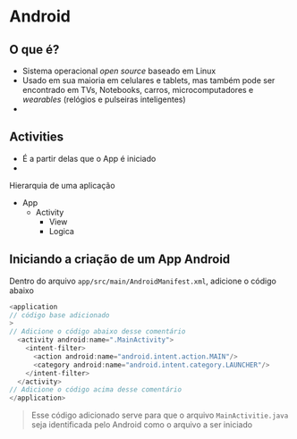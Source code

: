 # Android

## O que é?

- Sistema operacional _open source_ baseado em Linux
- Usado em sua maioria em celulares e tablets, mas também pode ser encontrado em TVs, Notebooks, carros, microcomputadores e _wearables_ (relógios e pulseiras inteligentes)
- 

## Activities

- É a partir delas que o App é iniciado
-

Hierarquia de uma aplicação

- App
	- Activity
		- View
		- Logica

## Iniciando a criação de um App Android

Dentro do arquivo `app/src/main/AndroidManifest.xml`, adicione o código abaixo

```java
<application
// código base adicionado
>
// Adicione o código abaixo desse comentário
  <activity android:name=".MainActivity">
    <intent-filter>
	  <action android:name="android.intent.action.MAIN"/>
	  <category android:name="android.intent.category.LAUNCHER"/>
    </intent-filter>
  </activity>
// Adicione o código acima desse comentário
</application>
```

> Esse código adicionado serve para que o arquivo `MainActivitie.java` seja identificada pelo Android como o arquivo a ser iniciado
<!--stackedit_data:
eyJoaXN0b3J5IjpbNTQ3MjIxMzgyLDg2NDQwMjQ4MCw3OTA1Mz
g3NDgsNzMwOTk4MTE2XX0=
-->